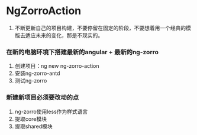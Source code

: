 # NgZorroAction
1. 不断更新自己的项目构建，不要停留在固定的阶段，不要想着用一个经典的模版去适应未来的变化，那是不现实的。
### 在新的电脑环境下搭建最新的angular + 最新的ng-zorro
1. 创建项目：ng new ng-zorro-action
2. 安装ng-zorro-antd
3. 测试ng-zorro
### 新建新项目必须要改动的点
1. ng-zorro使用less作为样式语言
2. 提取core模块
3. 提取shared模块
